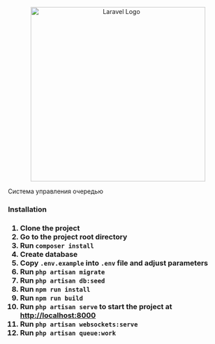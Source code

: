<p align="center"><a href="https://laravel.com" target="_blank"><img src="https://raw.githubusercontent.com/laravel/art/master/logo-lockup/5%20SVG/2%20CMYK/1%20Full%20Color/laravel-logolockup-cmyk-red.svg" width="400" alt="Laravel Logo"></a></p>

Система управления очередью

<h3>Installation<h3>
<ol dir="auto">
<li>Clone the project</li>
<li>Go to the project root directory</li>
<li>Run <code>composer install</code></li>
<li>Create database</li>
<li>Copy <code>.env.example</code> into <code>.env</code> file and adjust parameters</li>
<li>Run <code>php artisan migrate</code></li>
<li>Run <code>php artisan db:seed</code></li>
<li>Run <code>npm run install </code></li>
<li>Run <code>npm run build </code></li>
<li>Run <code>php artisan serve</code> to start the project at <a href="http://localhost:8000" rel="nofollow">http://localhost:8000</a></li>
<li>Run <code>php artisan websockets:serve</code></li>
<li>Run <code>php artisan queue:work</code></li>

</ol>

